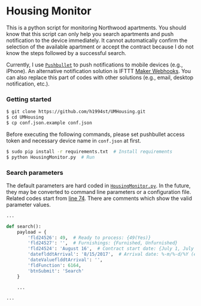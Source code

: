 Housing Monitor
===

This is a python script for monitoring Northwood apartments. You should know that this script can only help you search apartments and push notification to the device immediately. It cannot automatically confirm the selection of the available apartment or accept the contract because I do not know the steps followed by a successful search.

Currently, I use [`Pushbullet`](https://www.pushbullet.com/) to push notifications to mobile devices (e.g., iPhone). An alternative notification solution is IFTTT [Maker Webhooks](https://ifttt.com/maker_webhooks). You can also replace this part of codes with other solutions (e.g., email, desktop notification, etc.).

### Getting started

```bash
$ git clone https://github.com/h1994st/UMHousing.git
$ cd UMHousing
$ cp conf.json.example conf.json
```

Before executing the following commands, please set pushbullet access token and necessary device name in `conf.json` at first.

```bash
$ sudo pip install -r requirements.txt  # Install requirements
$ python HousingMonitor.py  # Run
```

### Search parameters

The default parameters are hard coded in [`HousingMonitor.py`](https://github.com/h1994st/UMHousing/blob/master/HousingMonitor.py). In the future, they may be converted to command line parameters or a configuration file. Related codes start from [line 74](https://github.com/h1994st/UMHousing/blob/master/HousingMonitor.py#L74). There are comments which show the valid parameter values.

```python
...

def search():
    payload = {
        'fld24526': 49,  # Ready to process: {49(Yes)}
        'fld24527': '',  # Furnishings: {Furnished, Unfurnished}
        'fld24524': 'August 16',  # Contract start date: {July 1, July 16, August 1, August 16, September 1, September 16}
        'dateflddtArrival': '8/15/2017',  # Arrival date: %-m/%-d/%Y (e.g., 8/15/2017)
        'dateValueflddtArrival': '',
        'fldFunction': 6164,
        'btnSubmit': 'Search'
    }

    ...

...
```
